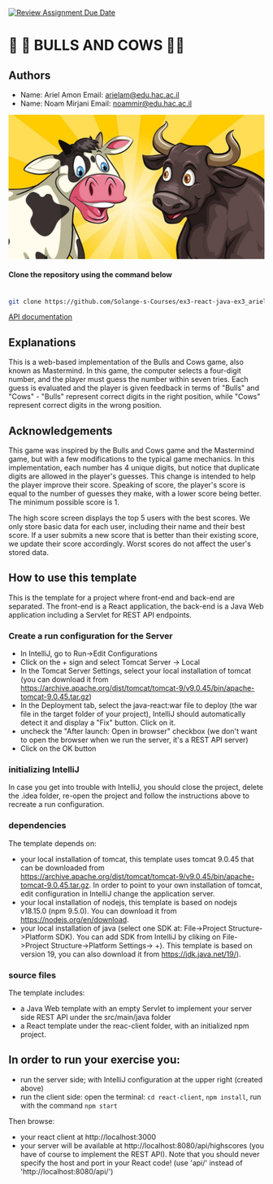 
[![Review Assignment Due Date](https://classroom.github.com/assets/deadline-readme-button-24ddc0f5d75046c5622901739e7c5dd533143b0c8e959d652212380cedb1ea36.svg)](https://classroom.github.com/a/YDg-_nm7)


# 🐂 🐂 BULLS AND COWS 🐄🐄

## Authors
* Name: Ariel Amon   Email: arielam@edu.hac.ac.il
* Name: Noam Mirjani  Email: noammir@edu.hac.ac.il

![App Screenshot](react-client/public/assets/CowAndBull.jpg)
#### Clone the repository using the command below

```bash

git clone https://github.com/Solange-s-Courses/ex3-react-java-ex3_ariel_amon_noam_mirjani.git

```


<a href=”api/index.html”>API documentation</a>

## Explanations
This is a web-based implementation of the Bulls and Cows game, also known as Mastermind. In this game, the computer selects a four-digit number, and the player must guess the number within seven tries. Each guess is evaluated and the player is given feedback in terms of "Bulls" and "Cows" - "Bulls" represent correct digits in the right position, while "Cows" represent correct digits in the wrong position.

## Acknowledgements
This game was inspired by the Bulls and Cows game and the Mastermind game, but with a few modifications to the typical game mechanics. In this implementation, each number has 4 unique digits, but notice that duplicate digits are allowed in the player's guesses. This change is intended to help the player improve their score. Speaking of score, the player's score is equal to the number of guesses they make, with a lower score being better. The minimum possible score is 1.

The high score screen displays the top 5 users with the best scores. We only store basic data for each user, including their name and their best score. If a user submits a new score that is better than their existing score, we update their score accordingly. Worst scores do not affect the user's stored data.
## How to use this template
This is the template for a project where front-end and back-end are separated.
The front-end is a React application, the back-end is a Java Web application
including a Servlet for REST API endpoints.

### Create a run configuration for the Server
* In IntelliJ, go to Run->Edit Configurations
* Click on the + sign and select Tomcat Server -> Local
* In the Tomcat Server Settings, select your local installation of tomcat (you can download it from https://archive.apache.org/dist/tomcat/tomcat-9/v9.0.45/bin/apache-tomcat-9.0.45.tar.gz)
* In the Deployment tab, select the java-react:war file to deploy (the war file in the target folder of your project), IntelliJ should automatically detect it and display a "Fix" button. Click on it.
* uncheck the "After launch: Open in browser" checkbox (we don't want to open the browser when we run the server, it's a REST API server)
* Click on the OK button


### initializing IntelliJ
In case you get into trouble with IntelliJ, you should close the project,
delete the .idea folder, re-open the project and follow the instructions above to
recreate a run configuration.

###  dependencies
The template depends on:
* your local installation of tomcat, this template uses
  tomcat 9.0.45 that can be downloaded from https://archive.apache.org/dist/tomcat/tomcat-9/v9.0.45/bin/apache-tomcat-9.0.45.tar.gz.
  In order to point to your own installation of tomcat, edit configuration in IntelliJ change the application server.
* your local installation of nodejs, this template is based on nodejs v18.15.0 (npm 9.5.0). You can download it from https://nodejs.org/en/download.
* your local installation of java (select one SDK at: File->Project Structure->Platform SDK). You can add SDK from IntelliJ by cliking on  File->Project Structure->Platform Settings-> +).
  This template is based on version 19, you can also download it from https://jdk.java.net/19/).

###  source files
The template includes:
* a Java Web template with an empty Servlet to implement your server side REST API under the src/main/java folder
* a React template under the reac-client folder, with an initialized npm project.

## In order to run your exercise you:
* run the server side; with IntelliJ configuration at the upper right (created above)
* run the client side: open the terminal: `cd react-client`, `npm install`,  run with the command `npm start`

Then browse:
* your react client at http://localhost:3000
* your server will be available at http://localhost:8080/api/highscores (you have of course to implement the REST API).
  Note that you should never specify the host and port in your React code! (use 'api/' instead of 'http://localhost:8080/api/')
